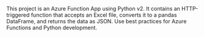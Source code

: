 <!-- Use this file to provide workspace-specific custom instructions to Copilot. For more details, visit https://code.visualstudio.com/docs/copilot/copilot-customization#_use-a-githubcopilotinstructionsmd-file -->

This project is an Azure Function App using Python v2. It contains an HTTP-triggered function that accepts an Excel file, converts it to a pandas DataFrame, and returns the data as JSON. Use best practices for Azure Functions and Python development.

